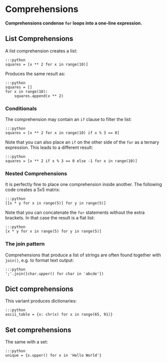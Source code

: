 # Comprehensions

**Comprehensions condense `for` loops into a one-line expression.**

## List Comprehensions

A list comprehension creates a list:

    :::python
    squares = [x ** 2 for x in range(10)]

Produces the same result as:

    :::python
    squares = []
    for x in range(10):
        squares.append(x ** 2)

### Conditionals

The comprehension may contain an `if` clause to filter the list:

    :::python
    squares = [x ** 2 for x in range(10) if x % 3 == 0]

Note that you can also place an `if` on the other side of the `for` as a ternary expression.
This leads to a different result:

    :::python
    squares = [x ** 2 if x % 3 == 0 else -1 for x in range(10)]

### Nested Comprehensions

It is perfectly fine to place one comprehension inside another.
The following code creates a 5x5 matrix:

    :::python
    [[x * y for x in range(5)] for y in range(5)]

Note that you can concatenate the `for` statements without the extra brackets.
In that case the result is a flat list:

    :::python
    [x * y for x in range(5) for y in range(5)]

### The join pattern

Comprehensions that produce a list of strings are often found together with `join()`, e.g. to format text output:

    :::python
    ';'.join([char.upper() for char in 'abcde'])

## Dict comprehensions

This variant produces dictionaries:

    :::python
    ascii_table = {x: chr(x) for x in range(65, 91)}

## Set comprehensions

The same with a set:

    :::python
    unique = {x.upper() for x in 'Hello World'}
